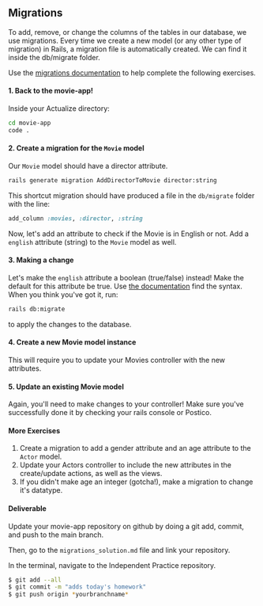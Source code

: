 ## Migrations

To add, remove, or change the columns of the tables in our database, we use migrations. Every time we create a new model (or any other type of migration) in Rails, a migration file is automatically created. We can find it inside the db/migrate folder.

Use the [migrations documentation](https://guides.rubyonrails.org/active_record_migrations.html) to help complete the following exercises.

#### 1. Back to the movie-app!

Inside your Actualize directory:

```bash
cd movie-app
code .
```

#### 2. Create a migration for the `Movie` model

Our `Movie` model should have a director attribute.

```bash
rails generate migration AddDirectorToMovie director:string
```

This shortcut migration should have produced a file in the `db/migrate` folder with the line:

```ruby
add_column :movies, :director, :string
```

Now, let's add an attribute to check if the Movie is in English or not. Add a `english` attribute (string) to the `Movie` model as well.

#### 3. Making a change

Let's make the `english` attribute a boolean (true/false) instead! Make the default for this attribute be true. Use [the documentation](https://guides.rubyonrails.org/active_record_migrations.html#changing-columns) find the syntax. When you think you've got it, run:

```bash
rails db:migrate
```

to apply the changes to the database.

#### 4. Create a new Movie model instance

This will require you to update your Movies controller with the new attributes.

#### 5. Update an existing Movie model

Again, you'll need to make changes to your controller! Make sure you've successfully done it by checking your rails console or Postico.

#### More Exercises

1. Create a migration to add a gender attribute and an age attribute to the `Actor` model.
2. Update your Actors controller to include the new attributes in the create/update actions, as well as the views.
3. If you didn't make age an integer (gotcha!), make a migration to change it's datatype.

#### Deliverable

Update your movie-app repository on github by doing a git add, commit, and push to the main branch.

Then, go to the `migrations_solution.md` file and link your repository.

In the terminal, navigate to the Independent Practice repository.

```bash
$ git add --all
$ git commit -m "adds today's homework"
$ git push origin *yourbranchname*
```
